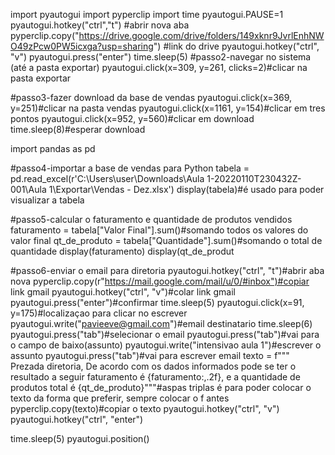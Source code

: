 import pyautogui
import pyperclip
import time 
pyautogui.PAUSE=1
pyautogui.hotkey("ctrl","t") #abrir nova aba
pyperclip.copy("https://drive.google.com/drive/folders/149xknr9JvrlEnhNWO49zPcw0PW5icxga?usp=sharing") #link do drive
pyautogui.hotkey("ctrl", "v")
pyautogui.press("enter")
time.sleep(5)
#passo2-navegar no sistema (até a pasta exportar)
pyautogui.click(x=309, y=261, clicks=2)#clicar na pasta exportar

#passo3-fazer download da base de vendas 
pyautogui.click(x=369, y=251)#clicar na pasta vendas
pyautogui.click(x=1161, y=154)#clicar em tres pontos
pyautogui.click(x=952, y=560)#clicar em download
time.sleep(8)#esperar download

import pandas as pd

#passo4-importar a base de vendas para Python
tabela = pd.read_excel(r'C:\Users\user\Downloads\Aula 1-20220110T230432Z-001\Aula 1\Exportar\Vendas - Dez.xlsx')
display(tabela)#é usado para poder visualizar a tabela

#passo5-calcular o faturamento e quantidade de produtos vendidos 
faturamento = tabela["Valor Final"].sum()#somando todos os valores do valor final
qt_de_produto = tabela["Quantidade"].sum()#somando o total de quantidade
display(faturamento)
display(qt_de_produt

#passo6-enviar o email para diretoria
pyautogui.hotkey("ctrl", "t")#abrir aba nova
pyperclip.copy(r"https://mail.google.com/mail/u/0/#inbox")#copiar link gmail
pyautogui.hotkey("ctrl", "v")#colar link gmail
pyautogui.press("enter")#confirmar
time.sleep(5)
pyautogui.click(x=91, y=175)#localizaçao para clicar no escrever
pyautogui.write("pavieeve@gmail.com")#email destinatario
time.sleep(6)
pyautogui.press("tab")#selecionar o email
pyautogui.press("tab")#vai para o campo de baixo(assunto)
pyautogui.write("intensivao aula 1")#escrever o assunto
pyautogui.press("tab")#vai para escrever email
texto = f""" Prezada diretoria,
De acordo com os dados informados pode se ter o resultado a seguir   faturamento é  {faturamento:,.2f}, e a quantidade de produtos total é {qt_de_produto}"""#aspas triplas é para poder colocar o texto da forma que preferir, sempre colocar o f antes 
pyperclip.copy(texto)#copiar o texto
pyautogui.hotkey("ctrl", "v")
pyautogui.hotkey("ctrl", "enter")

time.sleep(5)
pyautogui.position()
